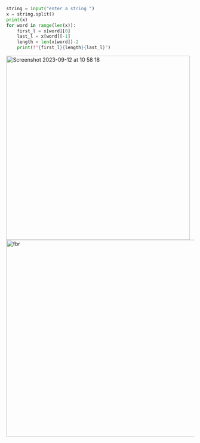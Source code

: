 ```py
string = input("enter a string ")
x = string.split()
print(x)
for word in range(len(x)):
    first_l = x[word][0]
    last_l = x[word][-1]
    length = len(x[word])-2
    print(f"{first_l}{length}{last_l}")
```
<img width="492" alt="Screenshot 2023-09-12 at 10 58 18" src="https://github.com/NaomiRozenberg/unit-1/assets/142605919/aa2f4d88-5187-4624-b474-1b7731f29ee4">

<img width="526" alt="fbr" src="https://github.com/NaomiRozenberg/unit-1/assets/142605919/6ec6c5eb-4b6a-4e29-b4e0-3f8b93dfde8b">

